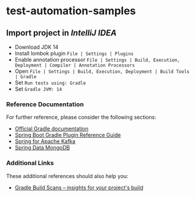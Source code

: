 # test-automation-samples

## Import project in *IntelliJ IDEA*
* Download JDK 14
* Install lombok plugin `File | Settings | Plugins`
* Enable annotation processor `File | Settings | Build, Execution, Deployment | Compiler | Annotation Processors`
* Open `File | Settings | Build, Execution, Deployment | Build Tools | Gradle`
* Set `Run tests using: Gradle`  
* Set `Gradle JVM: 14`


### Reference Documentation
For further reference, please consider the following sections:

* [Official Gradle documentation](https://docs.gradle.org)
* [Spring Boot Gradle Plugin Reference Guide](https://docs.spring.io/spring-boot/docs/2.2.6.RELEASE/gradle-plugin/reference/html/)
* [Spring for Apache Kafka](https://docs.spring.io/spring-boot/docs/2.2.6.RELEASE/reference/htmlsingle/#boot-features-kafka)
* [Spring Data MongoDB](https://docs.spring.io/spring-boot/docs/2.2.6.RELEASE/reference/htmlsingle/#boot-features-mongodb)

### Additional Links
These additional references should also help you:

* [Gradle Build Scans – insights for your project's build](https://scans.gradle.com#gradle)

